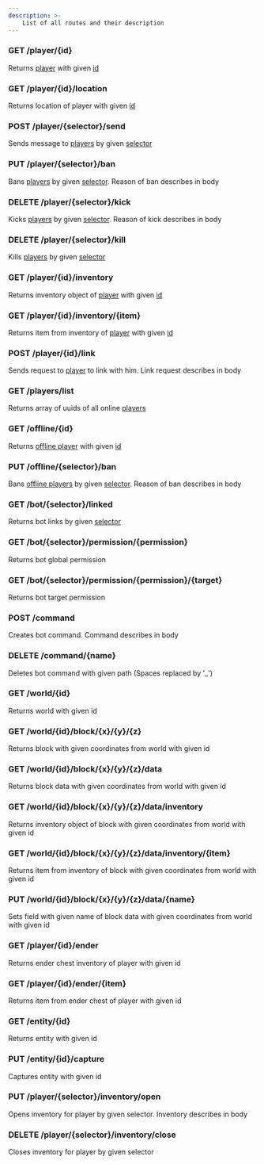 ```yaml
---
description: >-
    List of all routes and their description
---
```


### GET /player/{id}

Returns [player](../objects/entity/living/player.md) with given [id](../objects/entity/living/player.md#id)

### GET /player/{id}/location

Returns location of player with given [id](../objects/entity/living/player.md#id)

### POST /player/{selector}/send

Sends message to [players](../objects/entity/living/player.md) by given [selector](../object/entity/living/player.md#selector)

### PUT /player/{selector}/ban

Bans [players](../objects/entity/living/player.md) by given [selector](../object/entity/living/player.md#selector). Reason of ban describes in body

### DELETE /player/{selector}/kick

Kicks [players](../object/entity/living/player.md) by given [selector](../object/entity/living/player.md#selector). Reason of kick describes in body

### DELETE /player/{selector}/kill

Kills [players](../object/entity/living/player.md) by given [selector](../object/entity/living/player.md#selector)

### GET /player/{id}/inventory

Returns inventory object of [player](../object/entity/living/player.md) with given [id](../object/entity/living/player.md#id)

### GET /player/{id}/inventory/{item}

Returns item from inventory of [player](../object/entity/living/player.md) with given [id](../object/entity/living/player.md#id)

### POST /player/{id}/link

Sends request to [player](../object/entity/living/player.md) to link with him. Link request describes in body

### GET /players/list

Returns array of uuids of all online [players](../object/entity/living/player.md)

### GET /offline/{id}

Returns [offline player](../object/offline_player.md) with given [id](../object/offline_player.md#id)

### PUT /offline/{selector}/ban

Bans [offline players](../object/offline_player.md) by given [selector](../object/offline_player.md#selector). Reason of ban describes in body

### GET /bot/{selector}/linked

Returns bot links by given [selector](../object/bot.md#selector)

### GET /bot/{selector}/permission/{permission}

Returns bot global permission

### GET /bot/{selector}/permission/{permission}/{target}

Returns bot target permission

### POST /command

Creates bot command. Command describes in body

### DELETE /command/{name}

Deletes bot command with given path (Spaces replaced by '_')

### GET /world/{id}

Returns world with given id

### GET /world/{id}/block/{x}/{y}/{z}

Returns block with given coordinates from world with given id

### GET /world/{id}/block/{x}/{y}/{z}/data

Returns block data with given coordinates from world with given id

### GET /world/{id}/block/{x}/{y}/{z}/data/inventory

Returns inventory object of block with given coordinates from world with given id

### GET /world/{id}/block/{x}/{y}/{z}/data/inventory/{item}

Returns item from inventory of block with given coordinates from world with given id

### PUT /world/{id}/block/{x}/{y}/{z}/data/{name}

Sets field with given name of block data with given coordinates from world with given id

### GET /player/{id}/ender

Returns ender chest inventory of player with given id

### GET /player/{id}/ender/{item}

Returns item from ender chest of player with given id

### GET /entity/{id}

Returns entity with given id

### PUT /entity/{id}/capture

Captures entity with given id

### PUT /player/{selector}/inventory/open

Opens inventory for player by given selector. Inventory describes in body

### DELETE /player/{selector}/inventory/close

Closes inventory for player by given selector